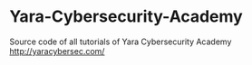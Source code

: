 # Yara-Cybersecurity-Academy
Source code of all tutorials of Yara Cybersecurity Academy 
http://yaracybersec.com/
